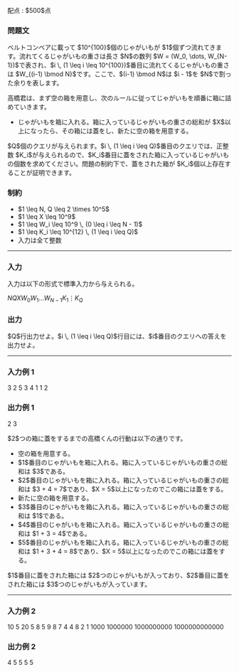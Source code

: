
<div>

<span>

<span>

<p>
配点 : $500$点
</p>

<div>

<section>

### **問題文**

<p>
ベルトコンベアに載って $10^{100}$個のじゃがいもが $1$個ずつ流れてきます。流れてくるじゃがいもの重さは長さ $N$の数列 $W = (W_0, \dots, W_{N-1})$で表され、$i \, (1 \leq i \leq 10^{100})$番目に流れてくるじゃがいもの重さは $W_{(i-1) \bmod N}$です。ここで、$(i-1) \bmod N$は $i - 1$を $N$で割った余りを表します。
</p>

<p>
高橋君は、まず空の箱を用意し、次のルールに従ってじゃがいもを順番に箱に詰めていきます。
</p>

<ul>

<li>
じゃがいもを箱に入れる。箱に入っているじゃがいもの重さの総和が $X$以上になったら、その箱には蓋をし、新たに空の箱を用意する。
</li>

</ul>

<p>
$Q$個のクエリが与えられます。$i \, (1 \leq i \leq Q)$番目のクエリでは、正整数 $K_i$が与えられるので、$K_i$番目に蓋をされた箱に入っているじゃがいもの個数を求めてください。問題の制約下で、蓋をされた箱が $K_i$個以上存在することが証明できます。
</p>

</section>

</div>

<div>

<section>

### **制約**

<ul>

<li>
$1 \leq N, Q \leq 2 \times 10^5$
</li>

<li>
$1 \leq X \leq 10^9$
</li>

<li>
$1 \leq W_i \leq 10^9 \, (0 \leq i \leq N - 1)$
</li>

<li>
$1 \leq K_i \leq 10^{12} \, (1 \leq i \leq Q)$
</li>

<li>
入力は全て整数
</li>

</ul>

</section>

</div>

---

<div>

<div>

<section>

### **入力**

<p>
入力は以下の形式で標準入力から与えられる。
</p>

<div>

$N$$Q$$X$$W_0$$W_1$$\ldots$$W_{N-1}$$K_1$$\vdots$$K_Q$
</div>

</section>

</div>

<div>

<section>

### **出力**

<p>
$Q$行出力せよ。$i \, (1 \leq i \leq Q)$行目には、$i$番目のクエリへの答えを出力せよ。
</p>

</section>

</div>

</div>

---

<div>

<section>

### **入力例 1**

<div>

3 2 5
3 4 1
1
2

</div>

</section>

</div>

<div>

<section>

### **出力例 1**

<div>

2
3

</div>

<p>
$2$つの箱に蓋をするまでの高橋くんの行動は以下の通りです。
</p>

<ul>

<li>
空の箱を用意する。
</li>

<li>
$1$番目のじゃがいもを箱に入れる。箱に入っているじゃがいもの重さの総和は $3$である。
</li>

<li>
$2$番目のじゃがいもを箱に入れる。箱に入っているじゃがいもの重さの総和は $3 + 4 = 7$であり、$X = 5$以上になったのでこの箱には蓋をする。
</li>

<li>
新たに空の箱を用意する。
</li>

<li>
$3$番目のじゃがいもを箱に入れる。箱に入っているじゃがいもの重さの総和は $1$である。
</li>

<li>
$4$番目のじゃがいもを箱に入れる。箱に入っているじゃがいもの重さの総和は $1 + 3 = 4$である。
</li>

<li>
$5$番目のじゃがいもを箱に入れる。箱に入っているじゃがいもの重さの総和は $1 + 3 + 4 = 8$であり、$X = 5$以上になったのでこの箱には蓋をする。
</li>

</ul>

<p>
$1$番目に蓋をされた箱には $2$つのじゃがいもが入っており、$2$番目に蓋をされた箱には $3$つのじゃがいもが入っています。
</p>

</section>

</div>

---

<div>

<section>

### **入力例 2**

<div>

10 5 20
5 8 5 9 8 7 4 4 8 2
1
1000
1000000
1000000000
1000000000000

</div>

</section>

</div>

<div>

<section>

### **出力例 2**

<div>

4
5
5
5
5

</div>

</section>

</div>

</span>

</span>

</div>

